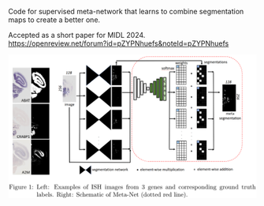 Code for supervised meta-network that learns to combine segmentation maps to create a better one.

Accepted as a short paper for MIDL 2024.\
https://openreview.net/forum?id=pZYPNhuefs&noteId=pZYPNhuefs

![alt text](https://github.com/BrainImageAnalysis/MetaNet/blob/master/figure_1.png?raw=true)

